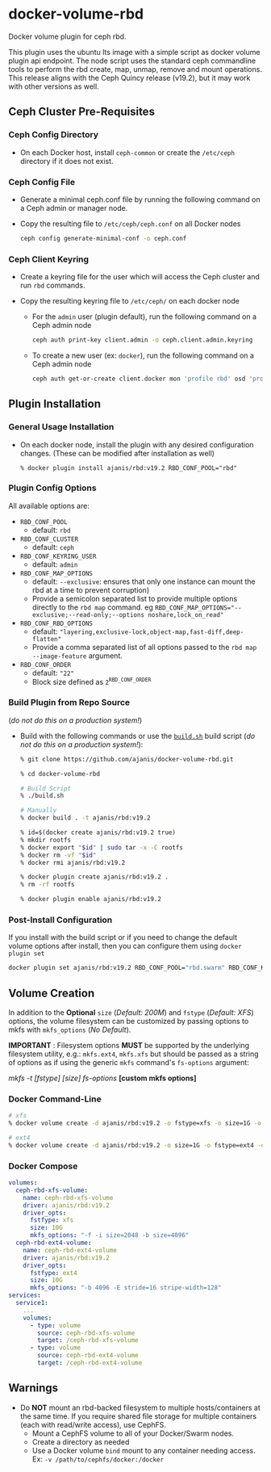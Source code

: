 # docker-volume-rbd
Docker volume plugin for ceph rbd.

This plugin uses the ubuntu lts image with a simple script as docker volume plugin api endpoint. The node script uses the standard ceph commandline tools to perform the rbd create, map, unmap, remove and mount operations. This release aligns with the Ceph Quincy release (v19.2), but it may work with other versions as well.

## Ceph Cluster Pre-Requisites

### Ceph Config Directory

- On each Docker host, install `ceph-common` or create the `/etc/ceph` directory if it does not exist.

### Ceph Config File

- Generate a minimal ceph.conf file by running the following command on a Ceph admin or manager node.
- Copy the resulting file to `/etc/ceph/ceph.conf` on all Docker nodes

  ```bash
  ceph config generate-minimal-conf -o ceph.conf
  ```
### Ceph Client Keyring

- Create a keyring file for the user which will access the Ceph cluster and run `rbd` commands.
- Copy the resulting keyring file to `/etc/ceph/` on each docker node

  - For the `admin` user (plugin default), run the following command on a Ceph admin node

    ```bash
    ceph auth print-key client.admin -o ceph.client.admin.keyring
    ```



  - To create a new user (ex: `docker`), run the following command on a Ceph admin node 

    ```bash
    ceph auth get-or-create client.docker mon 'profile rbd' osd 'profile rbd pool=rbd' -o ceph.client.docker.keyring
    ```


## Plugin Installation

### General Usage Installation

- On each docker node, install the plugin with any desired configuration changes. (These can be modified after installation as well)

  ```
  % docker plugin install ajanis/rbd:v19.2 RBD_CONF_POOL="rbd"
  ```
### Plugin Config Options
All available options are:

- `RBD_CONF_POOL`
  - default: `rbd`
- `RBD_CONF_CLUSTER`
  - default: `ceph`
- `RBD_CONF_KEYRING_USER`
  - default: `admin`
- `RBD_CONF_MAP_OPTIONS`
  - default: `--exclusive`: ensures that only one instance can mount the rbd at a time to prevent corruption)
  - Provide a semicolon separated list to provide multiple options directly to the `rbd map` command. eg `RBD_CONF_MAP_OPTIONS="--exclusive;--read-only;--options noshare,lock_on_read"`
- `RBD_CONF_RBD_OPTIONS`
  - default: `"layering,exclusive-lock,object-map,fast-diff,deep-flatten"`
  - Provide a comma separated list of all options passed to the `rbd map --image-feature` argument.
- `RBD_CONF_ORDER`
  - default: `"22"`
  - Block size defined as `2`<sup>`RBD_CONF_ORDER`</sup>

### Build Plugin from Repo Source

(_do not do this on a production system!_)

- Build with the following commands or use the [`build.sh`](./build.sh) build script (_do not do this on a production system!_):

  ```bash
  % git clone https://github.com/ajanis/docker-volume-rbd.git
  
  % cd docker-volume-rbd
  
  # Build Script
  % ./build.sh

  # Manually
  % docker build . -t ajanis/rbd:v19.2

  % id=$(docker create ajanis/rbd:v19.2 true)
  % mkdir rootfs
  % docker export "$id" | sudo tar -x -C rootfs
  % docker rm -vf "$id"
  % docker rmi ajanis/rbd:v19.2

  % docker plugin create ajanis/rbd:v19.2 .
  % rm -rf rootfs

  % docker plugin enable ajanis/rbd:v19.2
  ```

### Post-Install Configuration

If you install with the build script or if you need to change the default volume options after install, then you can configure them using `docker plugin set`

```bash
docker plugin set ajanis/rbd:v19.2 RBD_CONF_POOL="rbd.swarm" RBD_CONF_KEYRING_USER="swarm" RBD_CONF_CLUSTER="ceph" RBD_CONF_MAP_OPTIONS='--exclusive;--options=noshare'
```


## Volume Creation

In addition to the **Optional** `size` (_Default: 200M_) and `fstype` (_Default: XFS_) options, the volume filesystem can be customized by passing options to mkfs with `mkfs_options` (_No Default_).


**IMPORTANT** : Filesystem options **MUST** be supported by the underlying filesystem utility, e.g.: `mkfs.ext4`, `mkfs.xfs` but should be passed as a string of options as if using the generic `mkfs` command's `fs-options` argument:

*mkfs -t [fstype] [size] fs-options* **[custom mkfs options]**


### Docker Command-Line
```bash
# xfs
% docker volume create -d ajanis/rbd:v19.2 -o fstype=xfs -o size=1G -o mkfs_options='-f -i size=2048 -b size=4096' xfs-vol

# ext4
% docker volume create -d ajanis/rbd:v19.2 -o size=1G -o fstype=ext4 -o mkfs_options='-b 4096 -E stride=16 stripe-width=128' ext4-vol
```

### Docker Compose

```yaml
volumes:
  ceph-rbd-xfs-volume:
    name: ceph-rbd-xfs-volume
    driver: ajanis/rbd:v19.2
    driver_opts:
      fstfype: xfs
      size: 10G
      mkfs_options: "-f -i size=2048 -b size=4096"
  ceph-rbd-ext4-volume:
    name: ceph-rbd-ext4-volume
    driver: ajanis/rbd:v19.2
    driver_opts:
      fstfype: ext4
      size: 10G
      mkfs_options: "-b 4096 -E stride=16 stripe-width=128"
services:
  service1:
    ...
    volumes:
      - type: volume
        source: ceph-rbd-xfs-volume
        target: /ceph-rbd-xfs-volume
      - type: volume
        source: ceph-rbd-ext4-volume
        target: /ceph-rbd-ext4-volume
```
## Warnings

- Do **NOT** mount an rbd-backed filesystem to multiple hosts/containers at the same time.  If you require shared file storage for multiple containers (each with read/write access), use CephFS.
  - Mount a CephFS volume to all of your Docker/Swarm nodes.
  - Create a directory as needed
  - Use a Docker volume `bind` mount to any container needing access.  Ex: `-v /path/to/cephfs/docker:/docker`
